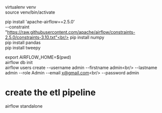 virtualenv venv<br/>
source venv/bin/activate<br/>

pip install 'apache-airflow==2.5.0' \
 --constraint "https://raw.githubusercontent.com/apache/airflow/constraints-2.5.0/constraints-3.10.txt"<br/>
pip install numpy<br/>
pip install pandas<br/>
pip install tweepy<br/>

export AIRFLOW_HOME=$(pwd)<br/>
airflow db init<br/>
airflow users create --username admin --firstname admin\<br/>
    --lastname admin --role Admin --email x@gmail.com\<br/>
    --password admin<br/>

# create the etl pipeline
airflow standalone